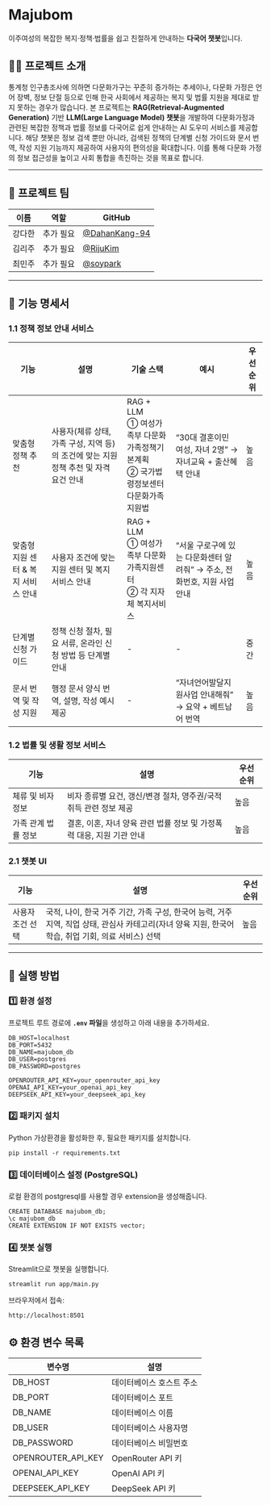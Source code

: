 # Majubom

이주여성의 복잡한 복지·정책·법률을 쉽고 친절하게 안내하는 **다국어 챗봇**입니다.

## 👩‍💻 프로젝트 소개

통계청 인구총조사에 의하면 다문화가구는 꾸준히 증가하는 추세이나, 다문화 가정은 언어 장벽, 정보 단절 등으로 인해 한국 사회에서 제공하는 복지 및 법률 지원을 제대로 받지 못하는 경우가 많습니다. 본 프로젝트는 **RAG(Retrieval-Augmented Generation)** 기반 **LLM(Large Language Model) 챗봇**을 개발하여 다문화가정과 관련된 복잡한 정책과 법률 정보를 다국어로 쉽게 안내하는 AI 도우미 서비스를 제공합니다. 해당 챗봇은 정보 검색 뿐만 아니라, 검색된 정책의 단계별 신청 가이드와 문서 번역, 작성 지원 기능까지 제공하여 사용자의 편의성을 확대합니다. 이를 통해 다문화 가정의 정보 접근성을 높이고 사회 통합을 촉진하는 것을 목표로 합니다.

---

## 👥 프로젝트 팀

| 이름   | 역할      | GitHub                                           |
| ------ | --------- | ------------------------------------------------ |
| 강다한 | 추가 필요 | [@DahanKang-94](https://github.com/DahanKang-94) |
| 김리주 | 추가 필요 | [@RijuKim](https://github.com/RijuKim)           |
| 최민주 | 추가 필요 | [@soypark](https://github.com/Judy-Choi)         |

---

## 🧳 기능 명세서

### 1.1 정책 정보 안내 서비스

| 기능                                | 설명                                                                                 | 기술 스택                                                                               | 예시                                                                    | 우선 순위 |
| ----------------------------------- | ------------------------------------------------------------------------------------ | --------------------------------------------------------------------------------------- | ----------------------------------------------------------------------- | --------- |
| 맞춤형 정책 추천                    | 사용자(체류 상태, 가족 구성, 지역 등)의 조건에 맞는 지원 정책 추천 및 자격 요건 안내 | RAG + LLM<br>① 여성가족부 다문화가족정책기본계획<br>② 국가법령정보센터 다문화가족지원법 | “30대 결혼이민 여성, 자녀 2명” → 자녀교육 + 출산혜택 안내               | 높음      |
| 맞춤형 지원 센터 & 복지 서비스 안내 | 사용자 조건에 맞는 지원 센터 및 복지 서비스 안내                                     | RAG + LLM<br>① 여성가족부 다문화가족지원센터<br>② 각 지자체 복지서비스                  | “서울 구로구에 있는 다문화센터 알려줘” → 주소, 전화번호, 지원 사업 안내 | 높음      |
| 단계별 신청 가이드                  | 정책 신청 절차, 필요 서류, 온라인 신청 방법 등 단계별 안내                           | -                                                                                       | -                                                                       | 중간      |
| 문서 번역 및 작성 지원              | 행정 문서 양식 번역, 설명, 작성 예시 제공                                            | -                                                                                       | “자녀언어발달지원사업 안내해줘” → 요약 + 베트남어 번역                  | 높음      |

### 1.2 법률 및 생활 정보 서비스

| 기능                | 설명                                                                  | 우선 순위 |
| ------------------- | --------------------------------------------------------------------- | --------- |
| 체류 및 비자 정보   | 비자 종류별 요건, 갱신/변경 절차, 영주권/국적 취득 관련 정보 제공     | 높음      |
| 가족 관계 법률 정보 | 결혼, 이혼, 자녀 양육 관련 법률 정보 및 가정폭력 대응, 지원 기관 안내 | 높음      |

### 2.1 챗봇 UI

| 기능             | 설명                                                                                                                                                | 우선 순위 |
| ---------------- | --------------------------------------------------------------------------------------------------------------------------------------------------- | --------- |
| 사용자 조건 선택 | 국적, 나이, 한국 거주 기간, 가족 구성, 한국어 능력, 거주 지역, 직업 상태, 관심사 카테고리(자녀 양육 지원, 한국어 학습, 취업 기회, 의료 서비스) 선택 | 높음      |

---

## 🚀 실행 방법

### 1️⃣ 환경 설정

프로젝트 루트 경로에 **`.env` 파일**을 생성하고 아래 내용을 추가하세요.

```dotenv
DB_HOST=localhost
DB_PORT=5432
DB_NAME=majubom_db
DB_USER=postgres
DB_PASSWORD=postgres

OPENROUTER_API_KEY=your_openrouter_api_key
OPENAI_API_KEY=your_openai_api_key
DEEPSEEK_API_KEY=your_deepseek_api_key
```

### 2️⃣ 패키지 설치

Python 가상환경을 활성화한 후, 필요한 패키지를 설치합니다.

```
pip install -r requirements.txt
```

### 3️⃣ 데이터베이스 설정 (PostgreSQL)

로컬 환경의 postgresql를 사용할 경우 extension을 생성해줍니다.

```
CREATE DATABASE majubom_db;
\c majubom_db
CREATE EXTENSION IF NOT EXISTS vector;
```

### 4️⃣ 챗봇 실행

Streamlit으로 챗봇을 실행합니다.

```
streamlit run app/main.py
```

브라우저에서 접속:

```
http://localhost:8501
```

## ⚙️ 환경 변수 목록

| 변수명             | 설명                     |
| ------------------ | ------------------------ |
| DB_HOST            | 데이터베이스 호스트 주소 |
| DB_PORT            | 데이터베이스 포트        |
| DB_NAME            | 데이터베이스 이름        |
| DB_USER            | 데이터베이스 사용자명    |
| DB_PASSWORD        | 데이터베이스 비밀번호    |
| OPENROUTER_API_KEY | OpenRouter API 키        |
| OPENAI_API_KEY     | OpenAI API 키            |
| DEEPSEEK_API_KEY   | DeepSeek API 키          |
